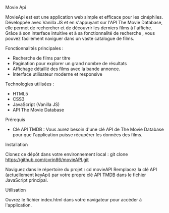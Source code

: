
Movie Api 

MovieApi est est une application web simple et efficace pour les cinéphiles. Développée avec Vanilla JS et en s'appuyant sur l'API The Movie Database, elle permet de rechercher et de découvrir les derniers films à l'affiche. Grâce à son interface intuitive et à sa fonctionnalité de recherche , vous pouvez facilement naviguer dans un vaste catalogue de films.

Fonctionnalités principales :

- Recherche de films par titre
- Pagination pour explorer un grand nombre de résultats
- Affichage détaillé des films avec la bande annonce.
- Interface utilisateur moderne et responsive
  
Technologies utilisées :

- HTML5
- CSS3
- JavaScript (Vanilla JS)
- API The Movie Database

Prérequis

 - Clé API TMDB : Vous aurez besoin d'une clé API de The Movie Database pour que l'application puisse récupérer les données des films.

Installation
   
Clonez ce dépôt dans votre environnement local :
git clone https://github.com/cvrin86/movieAPI.git

Naviguez dans le répertoire du projet :
cd movieAPI
Remplacez la clé API (actuellement keyApi) par votre propre clé API TMDB dans le fichier JavaScript principal.

Utilisation

Ouvrez le fichier index.html dans votre navigateur pour accéder à l'application.

